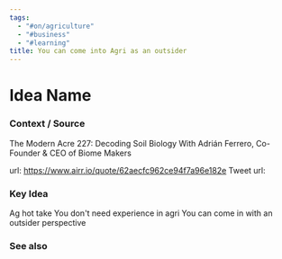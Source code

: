 ```yaml
---
tags:
  - "#on/agriculture"
  - "#business"
  - "#learning"
title: You can come into Agri as an outsider
---
```

# Idea Name

### Context / Source

The Modern Acre
227: Decoding Soil Biology With Adrián Ferrero, Co-Founder & CEO of Biome Makers

url: https://www.airr.io/quote/62aecfc962ce94f7a96e182e
Tweet url: 

### Key Idea

Ag hot take
You don't need experience in agri
You can come in with an outsider perspective

### See also
